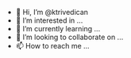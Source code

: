 - 👋 Hi, I’m @ktrivedican
- 👀 I’m interested in ...
- 🌱 I’m currently learning ...
- 💞️ I’m looking to collaborate on ...
- 📫 How to reach me ...

<!---
ktrivedican/ktrivedican is a ✨ special ✨ repository because its `README.md` (this file) appears on your GitHub profile.
You can click the Preview link to take a look at your changes.
--->
